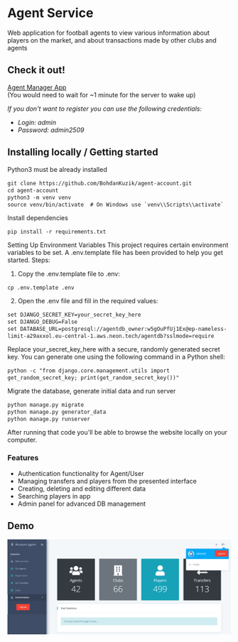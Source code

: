 # Agent Service

Web application for football agents to view various information about players on the market, and about transactions made by other clubs and agents

## Check it out!

[Agent Manager App](https://agent-service-jd32.onrender.com/)
<br>
(You would need to wait for ~1 minute for the server to wake up)

<i>If you don't want to register you can use the following credentials:</i>

* <i>Login: admin</i>
* <i>Password: admin2509</i>

## Installing locally / Getting started

Python3 must be already installed

```shell
git clone https://github.com/BohdanKuzik/agent-account.git
cd agent-account
python3 -m venv venv
source venv/bin/activate  # On Windows use `venv\\Scripts\\activate`
```
Install dependencies
```shell
pip install -r requirements.txt
```
Setting Up Environment Variables
This project requires certain environment variables to be set. A .env.template file has been provided to help you get started.
Steps:
1) Copy the .env.template file to .env:
```shell
cp .env.template .env
```
2) Open the .env file and fill in the required values:
```shell
set DJANGO_SECRET_KEY=your_secret_key_here
set DJANGO_DEBUG=False
set DATABASE_URL=postgresql://agentdb_owner:w5gOuPfUj1Ex@ep-nameless-limit-a29axxol.eu-central-1.aws.neon.tech/agentdb?sslmode=require
```
Replace your_secret_key_here with a secure, randomly generated secret key. You can generate one using the following command in a Python shell:
```shell
python -c "from django.core.management.utils import get_random_secret_key; print(get_random_secret_key())"
```


Migrate the database, generate initial data and run server
```shell
python manage.py migrate
python manage.py generator_data
python manage.py runserver
```

After running that code you'll be able to browse the website locally on your computer.

### Features

* Authentication functionality for Agent/User
* Managing transfers and players from the presented interface
* Creating, deleting and editing different data
* Searching players in app
* Admin panel for advanced DB management

## Demo
![Website Interface](demo.png)